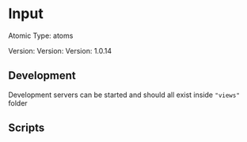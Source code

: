 # Input

Atomic Type: atoms

Version: Version: Version: 1.0.14

## Development

Development servers can be started and should all exist inside `"views"` folder

## Scripts
